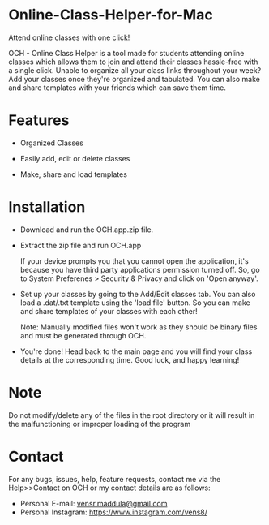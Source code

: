 # Online-Class-Helper-for-Mac
Attend online classes with one click!

OCH - Online Class Helper is a tool made for students attending online classes which allows them to join and attend their classes hassle-free with a single click. Unable to organize all your class links throughout your week? Add your classes once they're organized and tabulated. You can also make and share templates with your friends which can save them time.

# Features
- Organized Classes

- Easily add, edit or delete classes

- Make, share and load templates

# Installation

- Download and run the OCH.app.zip file.

- Extract the zip file and run OCH.app
  
  If your device prompts you that you cannot open the application, it's because you have third party applications permission turned off. So, go to System Preferenes > Security & Privacy and click on 'Open anyway'.

- Set up your classes by going to the Add/Edit classes tab. You can also load a .dat/.txt template using the 'load file' button. So you can make and share templates of your classes with each other! 

  Note: Manually modified files won't work as they should be binary files and must be generated through OCH.

- You're done! Head back to the main page and you will find your class details at the corresponding time. Good luck, and happy learning!

# Note
Do not modify/delete any of the files in the root directory or it will result in the malfunctioning or improper loading of the program

# Contact
For any bugs, issues, help, feature requests, contact me via the Help>>Contact on OCH or my contact details are as follows:

- Personal E-mail: vensr.maddula@gmail.com
- Personal Instagram: https://www.instagram.com/vens8/

